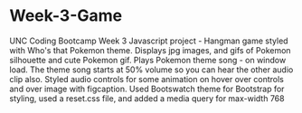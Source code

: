 # Week-3-Game
UNC Coding Bootcamp Week 3 Javascript project -
Hangman game styled with Who's that Pokemon theme.
Displays jpg images, and gifs of Pokemon silhouette and cute Pokemon gif.
Plays Pokemon theme song - on window load. The theme song starts at 50% volume so you can hear the other audio clip also.
Styled audio controls for some animation on hover over controls and over image with figcaption.
Used Bootswatch theme for Bootstrap for styling, used a reset.css file, and added a media query for max-width 768
